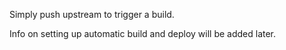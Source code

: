 Simply push upstream to trigger a build. 

Info on setting up automatic build and deploy will be added later.